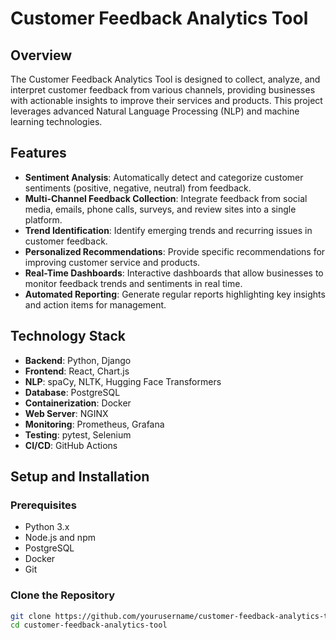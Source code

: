 # Customer Feedback Analytics Tool

## Overview

The Customer Feedback Analytics Tool is designed to collect, analyze, and interpret customer feedback from various channels, providing businesses with actionable insights to improve their services and products. This project leverages advanced Natural Language Processing (NLP) and machine learning technologies.

## Features

- **Sentiment Analysis**: Automatically detect and categorize customer sentiments (positive, negative, neutral) from feedback.
- **Multi-Channel Feedback Collection**: Integrate feedback from social media, emails, phone calls, surveys, and review sites into a single platform.
- **Trend Identification**: Identify emerging trends and recurring issues in customer feedback.
- **Personalized Recommendations**: Provide specific recommendations for improving customer service and products.
- **Real-Time Dashboards**: Interactive dashboards that allow businesses to monitor feedback trends and sentiments in real time.
- **Automated Reporting**: Generate regular reports highlighting key insights and action items for management.

## Technology Stack

- **Backend**: Python, Django
- **Frontend**: React, Chart.js
- **NLP**: spaCy, NLTK, Hugging Face Transformers
- **Database**: PostgreSQL
- **Containerization**: Docker
- **Web Server**: NGINX
- **Monitoring**: Prometheus, Grafana
- **Testing**: pytest, Selenium
- **CI/CD**: GitHub Actions

## Setup and Installation

### Prerequisites

- Python 3.x
- Node.js and npm
- PostgreSQL
- Docker
- Git

### Clone the Repository

```bash
git clone https://github.com/yourusername/customer-feedback-analytics-tool.git
cd customer-feedback-analytics-tool

